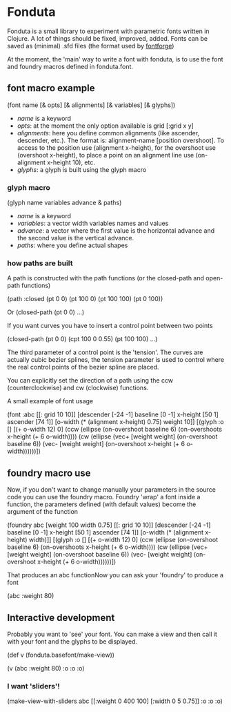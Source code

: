# Fonduta

Fonduta is a small library to experiment with parametric fonts written in Clojure. A lot of things should be fixed, improved, added.
Fonts can be saved as (minimal) .sfd files (the format used by [fontforge](http://fontforge.sourceforge.net/))

At the moment, the 'main' way to write a font with fonduta, is to use the font and foundry macros defined in fonduta.font.

## font macro example

(font name [& opts] [& alignments] [& variables] [& glyphs])

* *name* is a keyword
* *opts*: at the moment the only option available is grid [:grid x y]
* *alignments*: here you define common alignments (like ascender, descender, etc.). The format is: alignment-name [position overshoot]. To access to the position use (alignment x-height), for the overshoot use (overshoot x-height), to place a point on an alignment line use (on-alignment x-height 10), etc.
* *glyphs*: a glyph is built using the glyph macro

### glyph macro

(glyph name variables advance & paths)
* *name* is a keyword
* *variables*: a vector width variables names and values
* *advance*: a vector where the first value is the horizontal advance and the second value is the vertical advance.
* *paths*: where you define actual shapes

### how paths are built
A path is constructed with the path functions (or the closed-path and open-path functions)

(path :closed (pt 0 0) (pt 100 0) (pt 100 100) (pt 0 100))

Or (closed-path (pt 0 0) ...)

If you want curves you have to insert a control point between two points

(closed-path (pt 0 0) (cpt 100 0 0.55) (pt 100 100) ...)

The third parameter of a control point is the 'tension'. The curves are actually cubic bezier splines, the tension parameter is used to control where the real control points of the bezier spline are placed.

You can explicitly set the direction of a path using the ccw (counterclockwise) and cw (clockwise) functions. 
 
A small example of font usage

(font :abc
  [[: grid 10 10]]
  [descender [-24 -1]
   baseline  [0 -1]
   x-height  [50 1]
   ascender  [74 1]]
  [o-width (* (alignment x-height) 0.75)
   weight  10]]
  [(glyph :o
          []
	  [(+ o-width 12) 0]
          (ccw (ellipse (on-overshoot baseline 6) 
                        (on-overshoots x-height (+ 6 o-width))))
	  (cw (ellipse (vec+ [weight weight]
      	      	       	     (on-overshoot baseline 6))
		       (vec- [weight weight]
		       	     (on-overshoot x-height (+ 6 o-width))))))])


## foundry macro use

Now, if you don't want to change manually your parameters in the source code you can use the foundry macro.
Foundry 'wrap' a font inside a function, the parameters defined (with default values) become the argument of the function


(foundry abc
  [weight 100
   width  0.75]
  [[: grid 10 10]]
  [descender [-24 -1]
   baseline  [0 -1]
   x-height  [50 1]
   ascender  [74 1]]
  [o-width (* (alignment x-height) width)]]
  [(glyph :o
          []
	  [(+ o-width 12) 0]
          (ccw (ellipse (on-overshoot baseline 6) 
                        (on-overshoots x-height (+ 6 o-width))))
	  (cw (ellipse (vec+ [weight weight]
      	      	       	     (on-overshoot baseline 6))
		       (vec- [weight weight]
		       	     (on-overshoot x-height (+ 6 o-width))))))])

That produces an abc functionNow you can ask your 'foundry' to produce a font

(abc :weight 80)

## Interactive development

Probably you want to 'see' your font. You can make a view and then call it with your font and the glyphs to be displayed.

(def v (fonduta.basefont/make-view))

(v (abc :weight 80) :o :o :o)

### I want 'sliders'!

(make-view-with-sliders abc [[:weight 0 400 100] [:width 0 5 0.75]] :o :o :o)

